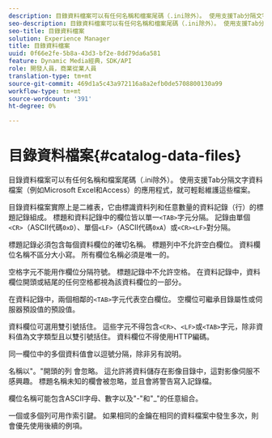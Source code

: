```yaml
---
description: 目錄資料檔案可以有任何名稱和檔案尾碼（.ini除外）。 使用支援Tab分隔文字資料檔案（例如Microsoft Excel和Access）的應用程式，就可輕鬆維護這些檔案。
seo-description: 目錄資料檔案可以有任何名稱和檔案尾碼（.ini除外）。 使用支援Tab分隔文字資料檔案（例如Microsoft Excel和Access）的應用程式，就可輕鬆維護這些檔案。
seo-title: 目錄資料檔案
solution: Experience Manager
title: 目錄資料檔案
uuid: 0f66e2fe-5b8a-43d3-bf2e-8dd79da6a581
feature: Dynamic Media經典，SDK/API
role: 開發人員，商業從業人員
translation-type: tm+mt
source-git-commit: 469d1a5c43a972116a8a2efb0de5708800130a99
workflow-type: tm+mt
source-wordcount: '391'
ht-degree: 0%

---
```



# 目錄資料檔案{#catalog-data-files}

目錄資料檔案可以有任何名稱和檔案尾碼（.ini除外）。 使用支援Tab分隔文字資料檔案（例如Microsoft Excel和Access）的應用程式，就可輕鬆維護這些檔案。

目錄資料檔案實際上是二維表，它由標識資料列和任意數量的資料記錄（行）的標題記錄組成。 標題和資料記錄中的欄位皆以單一`<TAB>`字元分隔。 記錄由單個`<CR>`（ASCII代碼`0xD`）、單個`<LF>`（ASCII代碼`0xA`）或`<CR><LF>`對分隔。

標題記錄必須包含每個資料欄位的確切名稱。 標題列中不允許空白欄位。 資料欄位名稱不區分大小寫。 所有欄位名稱必須是唯一的。

空格字元不能用作欄位分隔符號。 標題記錄中不允許空格。 在資料記錄中，資料欄位開頭或結尾的任何空格都視為該資料欄位的一部分。

在資料記錄中，兩個相鄰的`<TAB>`字元代表空白欄位。 空欄位可繼承目錄屬性或伺服器預設值的預設值。

資料欄位可選用雙引號括住。 這些字元不得包含`<CR>`、`<LF>`或`<TAB>`字元，除非資料值為文字類型且以雙引號括住。 資料欄位不得使用HTTP編碼。

同一欄位中的多個資料值會以逗號分隔，除非另有說明。

名稱以&quot;。&quot;開頭的列 會忽略。 這允許將資料儲存在影像目錄中，這對影像伺服不感興趣。 標題名稱未知的欄會被忽略，並且會將警告寫入記錄檔。

欄位名稱可能包含ASCII字母、數字以及&quot;-&quot;和&quot;_&quot;的任意組合。

一個或多個列可用作索引鍵。 如果相同的金鑰在相同的資料檔案中發生多次，則會優先使用後續的例項。
